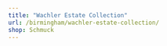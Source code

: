 ```yaml
---
title: "Wachler Estate Collection"
url: /birmingham/wachler-estate-collection/
shop: Schmuck
---
```

